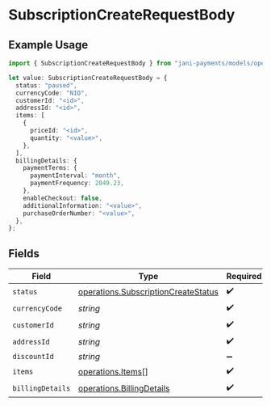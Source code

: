 # SubscriptionCreateRequestBody

## Example Usage

```typescript
import { SubscriptionCreateRequestBody } from "jani-payments/models/operations";

let value: SubscriptionCreateRequestBody = {
  status: "paused",
  currencyCode: "NIO",
  customerId: "<id>",
  addressId: "<id>",
  items: [
    {
      priceId: "<id>",
      quantity: "<value>",
    },
  ],
  billingDetails: {
    paymentTerms: {
      paymentInterval: "month",
      paymentFrequency: 2049.23,
    },
    enableCheckout: false,
    additionalInformation: "<value>",
    purchaseOrderNumber: "<value>",
  },
};
```

## Fields

| Field                                                                                      | Type                                                                                       | Required                                                                                   | Description                                                                                |
| ------------------------------------------------------------------------------------------ | ------------------------------------------------------------------------------------------ | ------------------------------------------------------------------------------------------ | ------------------------------------------------------------------------------------------ |
| `status`                                                                                   | [operations.SubscriptionCreateStatus](../../models/operations/subscriptioncreatestatus.md) | :heavy_check_mark:                                                                         | N/A                                                                                        |
| `currencyCode`                                                                             | *string*                                                                                   | :heavy_check_mark:                                                                         | N/A                                                                                        |
| `customerId`                                                                               | *string*                                                                                   | :heavy_check_mark:                                                                         | N/A                                                                                        |
| `addressId`                                                                                | *string*                                                                                   | :heavy_check_mark:                                                                         | N/A                                                                                        |
| `discountId`                                                                               | *string*                                                                                   | :heavy_minus_sign:                                                                         | N/A                                                                                        |
| `items`                                                                                    | [operations.Items](../../models/operations/items.md)[]                                     | :heavy_check_mark:                                                                         | N/A                                                                                        |
| `billingDetails`                                                                           | [operations.BillingDetails](../../models/operations/billingdetails.md)                     | :heavy_check_mark:                                                                         | N/A                                                                                        |